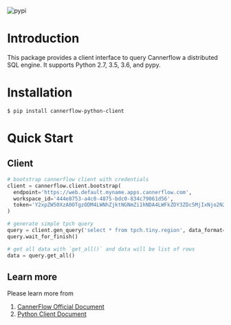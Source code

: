 ![pypi](https://img.shields.io/pypi/v/cannerflow-python-client.svg)

# Introduction

This package provides a client interface to query Cannerflow
a distributed SQL engine. It supports Python 2.7, 3.5, 3.6, and pypy.

# Installation

```
$ pip install cannerflow-python-client
```

# Quick Start

## Client
```python
# bootstrap cannerflow client with credentials
client = cannerflow.client.bootstrap(
  endpoint='https://web.default.myname.apps.cannerflow.com',
  workspace_id='444e8753-a4c0-4875-bdc0-834c79061d56',
  token='Y2xpZW50XzA0OTgzODM4LWNhZjktNGNmZi1hNDA4LWFkZDY3ZDc5MjIxNjo2N2YyNGY5OWEzYjFiZTEyZTg2MDI2MmMzNGQzZDRiYQ=='
)

# generate simple tpch query
query = client.gen_query('select * from tpch.tiny.region', data_format='list')
query.wait_for_finish()

# get all data with `get_all()` and data will be list of rows
data = query.get_all()
```

## Learn more
Please learn more from
1. [CannerFlow Official Document](https://flow.cannerdata.com/)
1. [Python Client Document](https://flow.cannerdata.com/docs/integration/development_python)
